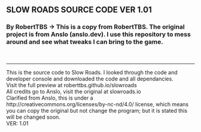 ## SLOW ROADS SOURCE CODE VER 1.01
### By RobertTBS -> This is a copy from RobertTBS. The original project is from Anslo (anslo.dev). I use this repository to mess around and see what tweaks I can bring to the game.
<br>
<hr>
This is the source code to Slow Roads. I looked through the code and developer console and downloaded the code and all dependancies.
<br>
Visit the full preview at roberttbs.github.io/slowroads
<br>
All credits go to Anslo, visit the original at slowroads.io
<br>
Clarified from Anslo, this is under a http://creativecommons.org/licenses/by-nc-nd/4.0/ license, which means you can copy the original but not change the program; but it is stated this will be changed soon. 
<br>
VER: 1.01
